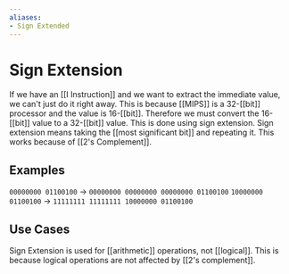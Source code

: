 ```yaml
---
aliases:
- Sign Extended
---
```

# Sign Extension
If we have an [[I Instruction]] and we want to extract the immediate value, we can't just do it right away. This is because [[MIPS]] is a 32-[[bit]] processor and the value is 16-[[bit]]. Therefore we must convert the 16-[[bit]] value to a 32-[[bit]] value. This is done using sign extension. Sign extension means taking the [[most significant bit]] and repeating it. This works because of [[2's Complement]].

## Examples
`00000000 01100100` -> `00000000 00000000 00000000 01100100`
`10000000 01100100` -> `11111111 11111111 10000000 01100100`

## Use Cases
Sign Extension is used for [[arithmetic]] operations, not [[logical]]. This is because logical operations are not affected by [[2's complement]].